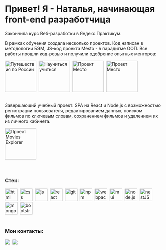 <div id="header" >
<h1>Привет! Я - Наталья, начинающая front-end разработчица</h1>
</div>


<p>Закончила курс Веб-разработки в Яндекс.Практикум.</p>
<p>В рамках обучения создала несколько проектов. Код написан в методологии БЭМ, JS-код проекта Mesto - в парадигме ООП. Все работы прошли код-ревью и получили одобрение опытных менторов:</p>


<div>
<a href="https://nataliekalinkina.github.io/russian-travel/" target="_blank"><img title="Путешествия по России. Лэндинг с адаптивной вёрсткой" src="https://iili.io/HDR6res.png" height="100" alt="Путешествия по России"></a>&nbsp; 
<a href="https://nataliekalinkina.github.io/how-to-learn/" target="_blank"><img title="Научиться учиться. Лэндинг с CSS-анимацией" src="https://iili.io/HDRg4mx.gif"  height="100" alt="Научиться учиться"></a>&nbsp;
<a href="https://nataliekalinkina.github.io/mesto/" target="_blank"><img title="Проект Mesto. Веб-сервис на JavaScript" src="https://iili.io/HDR6R5u.png" height="100" alt="Проект Место"></a>&nbsp;
<a href="https://github.com/NatalieKalinkina/react-mesto-api-full-gha" target="_blank"><img title="Проект Mesto. SPA на React и Node.js" src="https://iili.io/HDR6R5u.png" height="100" alt="Проект Место"></a>&nbsp;
</div>&nbsp;

<p>Завершающий учебный проект: SPA на React и Node.js с возможностью регистрации пользователя, редактированием данных, поиском фильмов по ключевым словам, сохранением фильмов и удалением их из личного кабинета.</p>
<a href="https://movies-explorer-frontend-3syg.onrender.com/" target="_blank" ><img title="Проект Movies Explorer. SPA на React и Node.js" src="https://iili.io/Jaknxwv.jpg" height="100" alt="Проект Movies Explorer"></a>&nbsp;

&nbsp;
<div>
<h3> Стек:</h3>
<img src="https://cdn.jsdelivr.net/gh/devicons/devicon/icons/html5/html5-original.svg" title="html" width="40" height="40"/>&nbsp;
<img src="https://cdn.jsdelivr.net/gh/devicons/devicon/icons/css3/css3-original.svg" title="css" width="40" height="40"/>&nbsp;
<img src="https://cdn.jsdelivr.net/gh/devicons/devicon/icons/javascript/javascript-original.svg" title="js" width="40" height="40"/>&nbsp;
<img src="https://cdn.jsdelivr.net/gh/devicons/devicon/icons/react/react-original.svg" title="react" width="40" height="40"/>&nbsp;
<img src="https://cdn.jsdelivr.net/gh/devicons/devicon/icons/git/git-original.svg" title="git" width="40" height="40"/>&nbsp;
<img src="https://cdn.jsdelivr.net/gh/devicons/devicon/icons/npm/npm-original-wordmark.svg" title="npm" width="40" height="40"/>&nbsp;
<img src="https://cdn.jsdelivr.net/gh/devicons/devicon/icons/webpack/webpack-original.svg" title="webpack" width="40" height="40"/>&nbsp;
  <img src="https://cdn.jsdelivr.net/gh/devicons/devicon@latest/icons/materialui/materialui-original.svg" title="mui" width="40" height="40"/>&nbsp;
<img src="https://cdn.jsdelivr.net/gh/devicons/devicon/icons/nodejs/nodejs-original.svg" title="node.js" width="40" height="40"/>&nbsp;
<img src="https://cdn.jsdelivr.net/gh/devicons/devicon@latest/icons/nestjs/nestjs-original.svg" title="nestJS" width="40" height="40"/>&nbsp;
<img src="https://cdn.jsdelivr.net/gh/devicons/devicon/icons/mongodb/mongodb-original.svg" title="mongoDB" width="40" height="40"/>&nbsp;
<img src="https://cdn.jsdelivr.net/gh/devicons/devicon/icons/bootstrap/bootstrap-original.svg" title="bootstrap" width="40" height="40"/>&nbsp;
</div>
&nbsp;
<div>
  <h3>Мои контакты:</h3>
    <a href="mailto:nataliekalinkina@gmail.com"><img src="https://img.shields.io/badge/Gmail-D14836?style=for-the-badge&logo=gmail&logoColor=white"></a>&nbsp;
    <a href="https://t.me/mss_nataly"><img src="https://img.shields.io/badge/Telegram-2CA5E0?style=for-the-badge&logo=telegram&logoColor=white"></a>&nbsp;
</div>


